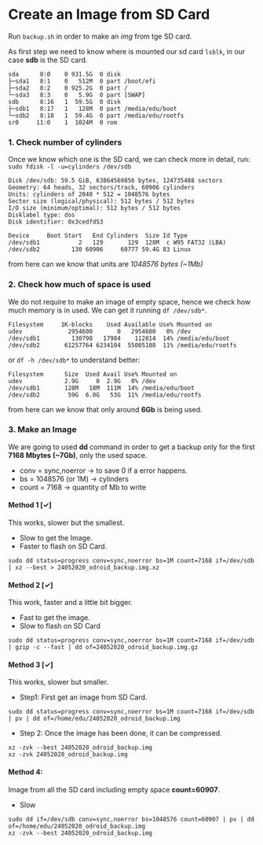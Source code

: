 # Create an Image from SD Card

Run ``backup.sh`` in order to make an *img* from tge SD card.

As first step we need to know where is mounted our sd card
``lsblk``, in our case **sdb** is the SD card.

```
sda      8:0    0 931.5G  0 disk
├─sda1   8:1    0   512M  0 part /boot/efi
├─sda2   8:2    0 925.2G  0 part /
└─sda3   8:3    0   5.9G  0 part [SWAP]
sdb      8:16   1  59.5G  0 disk
├─sdb1   8:17   1   128M  0 part /media/edu/boot
└─sdb2   8:18   1  59.4G  0 part /media/edu/rootfs
sr0     11:0    1  1024M  0 rom
```

### 1. Check number of cylinders
Once we know which one is the SD card, we can check more in detail, run:
``sudo fdisk -l -u=cylinders /dev/sdb``

```
Disk /dev/sdb: 59.5 GiB, 63864569856 bytes, 124735488 sectors
Geometry: 64 heads, 32 sectors/track, 60906 cylinders
Units: cylinders of 2048 * 512 = 1048576 bytes
Sector size (logical/physical): 512 bytes / 512 bytes
I/O size (minimum/optimal): 512 bytes / 512 bytes
Disklabel type: dos
Disk identifier: 0x3cedfd53

Device     Boot Start   End Cylinders  Size Id Type
/dev/sdb1           2   129       129  128M  c W95 FAT32 (LBA)
/dev/sdb2         130 60906     60777 59.4G 83 Linux
```
from here can we know that units are *1048576 bytes (~1Mb)*

### 2.  Check how much of space is used
We do not require to make an image of empty space, hence we check how much memory is in used. We can get it running ``df /dev/sdb*``.

```
Filesystem     1K-blocks    Used Available Use% Mounted on
udev             2954600       0   2954600   0% /dev
/dev/sdb1         130798   17984    112814  14% /media/edu/boot
/dev/sdb2       61257764 6234104  55005108  11% /media/edu/rootfs
```

or ``df -h /dev/sdb*`` to understand better:
```
Filesystem      Size  Used Avail Use% Mounted on
udev            2.9G     0  2.9G   0% /dev
/dev/sdb1       128M   18M  111M  14% /media/edu/boot
/dev/sdb2        59G  6.0G   53G  11% /media/edu/rootfs
```

from here can we know that only around **6Gb** is being used.

### 3.  Make an Image

We are going to used **dd** command in order to get a backup only for the first **7168 Mbytes (~7Gb)**, only the used space.

- conv = sync,noerror -> to save 0 if a error happens.
- bs = 1048576 (or 1M) -> cylinders
- count = 7168  -> quantity of Mb to write

#### Method 1 [&#x2713;]
This works, slower but the smallest.
- Slow to get the Image.
- Faster to flash on SD Card.
```
sudo dd status=progress conv=sync,noerror bs=1M count=7168 if=/dev/sdb | xz --best > 24052020_odroid_backup.img.xz
```

#### Method 2 [&#x2713;]
This work, faster and a little bit bigger.
- Fast to get the image.
- Slow to flash on SD Card

```
sudo dd status=progress conv=sync,noerror bs=1M count=7168 if=/dev/sdb | gzip -c --fast | dd of=24052020_odroid_backup.img.gz
```
#### Method 3 [&#x2713;]
This works, slower but smaller.

- Step1: First get an image from SD Card.
```
sudo dd status=progress conv=sync,noerror bs=1M count=7168 if=/dev/sdb | pv | dd of=/home/edu/24052020_odroid_backup.img
```
- Step 2: Once the image has been done, it can be compressed.
```
xz -zvk --best 24052020_odroid_backup.img
xz -zvk 24052020_odroid_backup.img
```

#### Method 4:
Image from all the SD card including empty space **count=60907**.
- Slow
```
sudo dd if=/dev/sdb conv=sync,noerror bs=1048576 count=60907 | pv | dd of=/home/edu/24052020_odroid_backup.img
xz -zvk --best 24052020_odroid_backup.img
```
